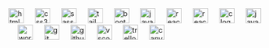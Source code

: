 
<div align="left">
  <img src="https://cdn.jsdelivr.net/gh/devicons/devicon/icons/html5/html5-original.svg" height="30" alt="html5 logo"  />
  <img width="14" />
  <img src="https://cdn.jsdelivr.net/gh/devicons/devicon/icons/css3/css3-original.svg" height="30" alt="css3 logo"  />
  <img width="14" />
  <img src="https://skillicons.dev/icons?i=sass" height="30" alt="sass logo"  />
  <img width="14" />
  <img src="https://skillicons.dev/icons?i=tailwind" height="30" alt="tailwindcss logo"  />
  <img width="14" />
  <img src="https://cdn.jsdelivr.net/gh/devicons/devicon/icons/bootstrap/bootstrap-original.svg" height="30" alt="bootstrap logo"  />
  <img width="14" />
  <img src="https://cdn.simpleicons.org/javascript/F7DF1E" height="30" alt="javascript logo"  />
  <img width="14" />
  <img src="https://skillicons.dev/icons?i=react" height="30" alt="react logo"  />
  <img width="14" />
  <img src="https://reactnative.dev/img/header_logo.svg" alt="reactnative" height="30" alt="react native logo"/>  
  <img width="14" />
  <img src="https://cdn.jsdelivr.net/gh/devicons/devicon/icons/c/c-original.svg" height="30" alt="c logo"  />
  <img width="14" />
  <img src="https://skillicons.dev/icons?i=java" height="30" alt="java logo"  />
  <img width="14" />
  <img src="https://skillicons.dev/icons?i=wordpress" height="30" alt="wordpress logo"  />
  <img width="14" />
  <img src="https://skillicons.dev/icons?i=git" height="30" alt="git logo"  />
  <img width="14" />
  <img src="https://skillicons.dev/icons?i=github" height="30" alt="github logo"  />
  <img width="14" />
  <img src="https://skillicons.dev/icons?i=vscode" height="30" alt="vscode logo"  />
  <img width="14" />
  <img src="https://cdn.jsdelivr.net/gh/devicons/devicon/icons/trello/trello-plain.svg" height="30" alt="trello logo"  />
  <img width="14" />
  <img src="https://cdn.jsdelivr.net/gh/devicons/devicon/icons/canva/canva-original.svg" height="30" alt="canva logo"  />
</div>
